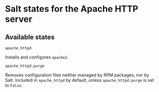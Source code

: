 # Salt states for the Apache HTTP server

## Available states

`apache_httpd`

Installs and configures `apache2`.

`apache_httpd.purge`

Removes configuration files neither managed by RPM packages, nor by Salt.
Included in `apache_httpd` by default, unless `apache_httpd:purge` is set to `False`.
